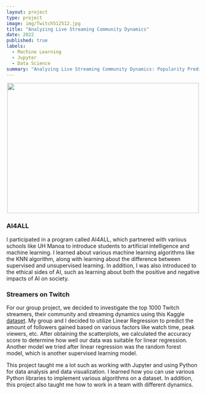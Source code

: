 ```yaml
---
layout: project
type: project
image: img/Twitch512512.jpg
title: "Analyzing Live Streaming Community Dynamics"
date: 2022
published: true
labels:
  - Machine Learning
  - Jupyter
  - Data Science
summary: "Analyzing Live Streaming Community Dynamics: Popularity Prediction"
---
```


<p align="center">
<img src="https://blog.twitch.tv/assets/uploads/generic-email-header-1.jpg" width="500" height="340">
</p>

### AI4ALL 
I participated in a program called AI4ALL, which partnered with various schools like UH Manoa to introduce students to artificial intelligence and machine learning. I learned about various machine learning algorithms like the KNN algorithm, along with learning about the difference between supervised and unsupervised learning. In addition, I was also introduced to the ethical sides of AI, such as learning about both the positive and negative impacts of AI on society. 

### Streamers on Twitch 
For our group project, we decided to investigate the top 1000 Twitch streamers, their community and streaming dynamics using this Kaggle [dataset](https://www.kaggle.com/datasets/aayushmishra1512/twitchdata). My group and I decided to utilize Linear Regression to predict the amount of followers gained based on various factors like watch time, peak viewers, etc. After obtaining the scatterplots, we calculated the accuracy score to determine how well our data was suitable for linear regression. Another model we tried after linear regression was the random forest model, which is another supervised learning model. 

This project taught me a lot such as working with Jupyter and using Python for data analysis and data visualization. I learned how you can use various Python libraries to implement various algorithms on a dataset. In addition, this project also taught me how to work in a team with different dynamics. 
